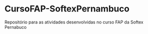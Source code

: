 # CursoFAP-SoftexPernambuco
Repositório para as atividades desenvolvidas no curso FAP da Softex Pernabuco
